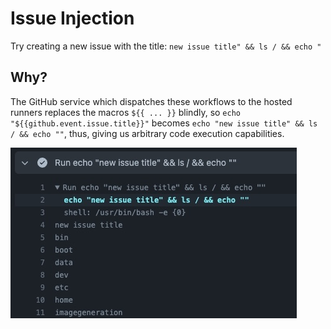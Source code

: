 # Issue Injection
Try creating a new issue with the title:
`new issue title" && ls / && echo "`

## Why?
The GitHub service which dispatches these workflows to the hosted runners replaces 
the macros `${{ ... }}` blindly, so `echo "${{github.event.issue.title}}"` becomes 
`echo "new issue title" && ls / && echo ""`, thus, giving us arbitrary code execution 
capabilities.

![Alt text](./assets/issue_injection_output.jpg "Issue Injection Output")